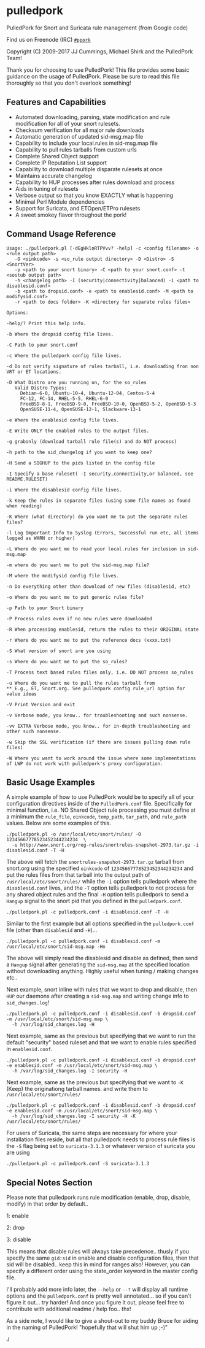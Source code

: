 pulledpork
==========

PulledPork for Snort and Suricata rule management (from Google code)

Find us on Freenode (IRC) [`#ppork`](https://webchat.freenode.net/?channels=ppork)

Copyright (C) 2009-2017 JJ Cummings, Michael Shirk and the PulledPork Team!


Thank you for choosing to use PulledPork!  This file provides some basic
guidance on the usage of PulledPork.  Please be sure to read this file
thoroughly so that you don't overlook something!


## Features and Capabilities

 * Automated downloading, parsing, state modification and rule modification
   for all of your snort rulesets.
 * Checksum verification for all major rule downloads
 * Automatic generation of updated sid-msg.map file
 * Capability to include your local.rules in sid-msg.map file
 * Capability to pull rules tarballs from custom urls
 * Complete Shared Object support
 * Complete IP Reputation List support
 * Capability to download multiple disparate rulesets at once
 * Maintains accurate changelog
 * Capability to HUP processes after rules download and process
 * Aids in tuning of rulesets
 * Verbose output so that you know EXACTLY what is happening
 * Minimal Perl Module dependencies
 * Support for Suricata, and ETOpen/ETPro rulesets
 * A sweet smokey flavor throughout the pork!


## Command Usage Reference

    Usage: ./pulledpork.pl [-dEgHklnRTPVvv? -help] -c <config filename> -o <rule output path>
       -O <oinkcode> -s <so_rule output directory> -D <Distro> -S <SnortVer>
       -p <path to your snort binary> -C <path to your snort.conf> -t <sostub output path>
       -h <changelog path> -I (security|connectivity|balanced) -i <path to disablesid.conf>
       -b <path to dropsid.conf> -e <path to enablesid.conf> -M <path to modifysid.conf>
       -r <path to docs folder> -K <directory for separate rules files>

    Options:

    -help/? Print this help info.

    -b Where the dropsid config file lives.

    -C Path to your snort.conf

    -c Where the pulledpork config file lives.

    -d Do not verify signature of rules tarball, i.e. downloading fron non VRT or ET locations.

    -D What Distro are you running on, for the so_rules
       Valid Distro Types:
         Debian-6-0, Ubuntu-10-4, Ubuntu-12-04, Centos-5-4
         FC-12, FC-14, RHEL-5-5, RHEL-6-0
         FreeBSD-8-1, FreeBSD-9-0, FreeBSD-10-0, OpenBSD-5-2, OpenBSD-5-3
         OpenSUSE-11-4, OpenSUSE-12-1, Slackware-13-1	

    -e Where the enablesid config file lives.

    -E Write ONLY the enabled rules to the output files.

    -g grabonly (download tarball rule file(s) and do NOT process)

    -h path to the sid_changelog if you want to keep one?

    -H Send a SIGHUP to the pids listed in the config file

    -I Specify a base ruleset( -I security,connectivity,or balanced, see README.RULESET)

    -i Where the disablesid config file lives.

    -k Keep the rules in separate files (using same file names as found when reading)

    -K Where (what directory) do you want me to put the separate rules files?

    -l Log Important Info to Syslog (Errors, Successful run etc, all items logged as WARN or higher) 

    -L Where do you want me to read your local.rules for inclusion in sid-msg.map

    -m where do you want me to put the sid-msg.map file?

    -M where the modifysid config file lives.

    -n Do everything other than download of new files (disablesid, etc)

    -o Where do you want me to put generic rules file?

    -p Path to your Snort binary

    -P Process rules even if no new rules were downloaded

    -R When processing enablesid, return the rules to their ORIGINAL state

    -r Where do you want me to put the reference docs (xxxx.txt)

    -S What version of snort are you using

    -s Where do you want me to put the so_rules?

    -T Process text based rules files only, i.e. DO NOT process so_rules

    -u Where do you want me to pull the rules tarball from
    ** E.g., ET, Snort.org. See pulledpork config rule_url option for value ideas

    -V Print Version and exit

    -v Verbose mode, you know.. for troubleshooting and such nonsense.

    -vv EXTRA Verbose mode, you know.. for in-depth troubleshooting and other such nonsense.

    -w Skip the SSL verification (if there are issues pulling down rule files)

    -W Where you want to work around the issue where some implementations of LWP do not work with pulledpork's proxy configuration.


## Basic Usage Examples

A simple example of how to use PulledPork would be to specify all of your configuration directives inside of the
`PulledPork.conf` file.  Specifically for minimal function, i.e. NO Shared Object rule processing you must define 
at a minimum the `rule_file`, `oinkcode`, `temp_path`, `tar_path`, and `rule_path` values.  Below are some examples of this.

    ./pulledpork.pl -o /usr/local/etc/snort/rules/ -O 12345667778523452344234234  \
      -u http://www.snort.org/reg-rules/snortrules-snapshot-2973.tar.gz -i disablesid.conf -T -H

The above will fetch the `snortrules-snapshot-2973.tar.gz` tarball from snort.org using the specified `oinkcode` of 
`12345667778523452344234234` and put the rules files from that tarball into the output path of 
`/usr/local/etc/snort/rules/` while the `-i` option tells pulledpork where the
`disablesid.conf` lives, and the `-T` option tells pulledpork to not process for any shared object rules and the final
`-H` option tells pulledpork to send a `Hangup` signal to the snort pid that you defined in the `pulledpork.conf`.

    ./pulledpork.pl -c pulledpork.conf -i disablesid.conf -T -H

Similar to the first example but all options specified in the `pulledpork.conf` file (other than `disablesid` and `-H`)...

    ./pulledpork.pl -c pulledpork.conf -i disablesid.conf -m /usr/local/etc/snort/sid-msg.map -Hn

The above will simply read the disablesid and disable as defined, then send a `Hangup` signal after generating the `sid-msg.map`
at the specified location without downloading anything.
Highly useful when tuning / making changes etc..

Next example, snort inline with rules that we want to drop and disable, then `HUP` our daemons after creating a `sid-msg.map`
and writing change info to `sid_changes.log`!

    ./pulledpork.pl -c pulledpork.conf -i disablesid.conf -b dropsid.conf -m /usr/local/etc/snort/sid-msg.map \
      -h /var/log/sid_changes.log -H

Next example, same as the previous but specifying that we want to run the default "security" based ruleset
and that we want to enable rules specified in `enablesid.conf`.

    ./pulledpork.pl -c pulledpork.conf -i disablesid.conf -b dropsid.conf -e enablesid.conf -m /usr/local/etc/snort/sid-msg.map \
      -h /var/log/sid_changes.log -I security -H

Next example, same as the previous but specifying that we want to `-K` (Keep) the originationg tarball names.
and write them to `/usr/local/etc/snort/rules/`

    ./pulledpork.pl -c pulledpork.conf -i disablesid.conf -b dropsid.conf -e enablesid.conf -m /usr/local/etc/snort/sid-msg.map \
      -h /var/log/sid_changes.log -I security -H -K /usr/local/etc/snort/rules/

For users of Suricata, the same steps are necessary for where your installation files reside, but all that pulledpork needs to process
rule files is the `-S` flag being set to `suricata-3.1.3` or whatever version of suricata you are using

    ./pulledpork.pl -c pulledpork.conf -S suricata-3.1.3


## Special Notes Section

Please note that pulledpork runs rule modification (enable, drop, disable, modify) in that order by default..

1: enable

2: drop

3: disable

This means that disable rules will always take precedence.. thusly if you specify the same `gid:sid` 
in enable and disable configuration files, then that sid will be disabled.. keep this in mind 
for ranges also!  However, you can specify a different order using the state_order keyword in the
master config file.

I'll probably add more info later, the `--help` or `--?` will display all runtime options and the `pulledpork.conf` is
pretty well annotated... so if you can't figure it out... try harder!  And once you figure it out, please feel 
free to contribute with additional readme / help foo.. thx!

As a side note, I would like to give a shout-out to my buddy Bruce for aiding in the naming of PulledPork!
"hopefully that will shut him up ;-)"

J
